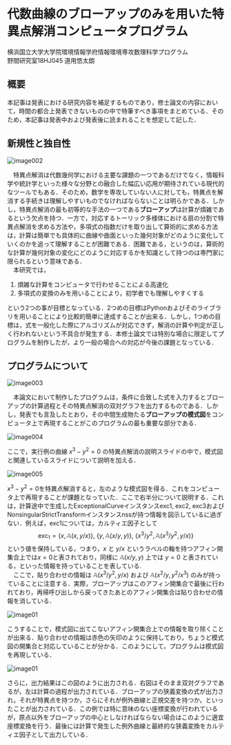 # 代数曲線のブローアップのみを用いた特異点解消コンピュータプログラム
横浜国立大学大学院環境情報学府情報環境専攻数理科学プログラム  
野間研究室18HJ045 道用悠太朗

## 概要
本記事は発表における研究内容を補足するものであり，修士論文の内容において，時間の都合上発表できないものの中で特筆すべき事項をまとめている．そのため，本記事は発表中および発表後に読まれることを想定して記した．  

## 新規性と独自性
![image002](master_thesis_slide_copy/master_thesis_slide_copy.001.png)

　特異点解消は代数幾何学における主要な課題の一つであるだけでなく，情報科学や統計学といった様々な分野との融合した幅広い応用が期待されている現代的なツールでもある．そのため，数学を専攻していない人に対しても，特異点を解消する手続きは理解しやすいものでなければならないことは明らかである．しかし，特異点解消の最も初等的な手法の一つである**ブローアップ**は計算が煩雑であるという欠点を持つ．一方で，対応するトーリック多様体における扇の分割で特異点解消を求める方法や，多項式の指数だけを取り出して算術的に求める方法は，計算は簡単でも具体的に曲線や曲面といった幾何対象がどのように変化していくのかを追って理解することが困難である．困難である，というのは，算術的な計算が幾何対象の変化にどのように対応するかを知識として持つのは専門家に限られるという意味である．  
　本研究では，
 
1. 煩雑な計算をコンピュータで行わせることによる高速化
1. 多項式の変換のみを用いることにより，初学者でも理解しやすくする

という2つの事が目標となっている．2つめの目標はPythonおよびそのライブラリを用いることにより比較的簡単に達成することが出来る．しかし，1つめの目標は，式を一般化した際にアルゴリズムが対応できず，解消の計算や判定が正しく行われないという不具合が発生する．本修士論文では特別な場合に限定してプログラムを制作したが，より一般の場合への対応が今後の課題となっている．

## プログラムについて
![image003](master_thesis_slide_copy/master_thesis_slide_copy.004.png)

　本論文において制作したプログラムは，条件に合致した式を入力するとブローアップの計算過程とその特異点解消の双対グラフを出力するものである．しかし，発表でも言及したとおり，その中間生成物たる**ブローアップの模式図**をコンピュータ上で再現することがこのプログラムの最も重要な部分である．
 
![image004](master_thesis_slide_copy/master_thesis_slide_copy.005.png)

ここで，実行例の曲線 $x^3-y^2=0$ の特異点解消の説明スライドの中で，模式図と関連しているスライドについて説明を加える．

![image005](master_thesis_slide_copy/master_thesis_slide_copy.006.png)

$x^3-y^2=0$を特異点解消すると，左のような模式図を得る．これをコンピュータ上で再現することが課題となっていた．ここで右半分について説明する．これは，計算途中で生成したExceptionalCurveインスタンスexc1, exc2, exc3およびNonsingularStrictTransformインスタンスnssが持つ情報を図示しているに過ぎない．例えば，exc1については，カルティエ因子として
$$
\mathrm{exc}_1 = \{x, \mathbb{A}(x, y/x)\},\ \{y, \mathbb{A}(x/y, y)\},\ \{x^3/y^2, \mathbb{A}(x^3/y^2, y/x)\}
$$
という値を保持している，つまり，$x$ と $y/x$ というラベルの軸を持つアフィン開集合上では$x = 0$と表されており，同様に $\mathbb{A}(x/y, y)$ 上では $y = 0$ と表されている，といった情報を持っていることを表している.  
　ここで，貼り合わせの情報は $\mathbb{A}(x^3/y^2, y/x)$ および $\mathbb{A}(x^2/y, y^2/x^3)$ のみが持っていることに注意する．実際，ブローアップはこのアフィン開集合で最後に行われており，再帰呼び出しから戻ってきたあとのアフィン開集合は貼り合わせの情報を消している．
 
![image01](master_thesis_slide_copy/master_thesis_slide_copy.008.png)

こうすることで，模式図に出てこないアフィン開集合上での情報を取り除くことが出来る．貼り合わせの情報は赤色の矢印のように保持しており，ちょうど模式図の開集合と対応していることが分かる．このようにして，プログラムは模式図を再現している．

![image01](master_thesis_slide_copy/master_thesis_slide_copy.007.png)

さらに，出力結果はこの図のように出力される．右図はそのまま双対グラフであるが，左は計算の過程が出力されている．ブローアップの狭義変換の式が出力され，それが特異点を持つか，さらにそれが例外曲線と正規交差を持つか，といったことが出力されている．この例では特に意味のない座標変換が行われているが，原点以外をブローアップの中心としなければならない場合はこのように適宜座標変換を行う．最後には計算で発生した例外曲線と最終的な狭義変換をカルティエ因子として出力している．